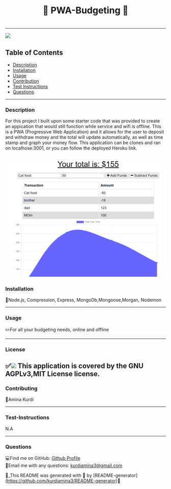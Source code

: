 
  
  # <h1 align="center"> 🌻 PWA-Budgeting 🌻 <h1>
  
----

<a href="https://img.shields.io/badge/License-GNU AGPLv3-blueviolet"><img src="https://img.shields.io/badge/License-GNU AGPLv3-blueviolet"></a>

## Table of Contents
- [Description](#description)
- [Installation](#installation)
- [Usage](#usage)
- [Contribution](#contribution)
- [Test Instructions](#test-instructions)
- [Questions](#questions)

----

### Description
For this project I built upon some starter code that was provided to create an appication that would still function while service and wifi is offline. This is a PWA (Progressive Web Application) and it allows for the user to deposit and withdraw money and the total will update automatically, as well as time stamp and graph your money flow. This application can be clones and ran on localhose:3001, or you can follow the deployed Heroku link.

![Screenshot](./bp.png)
----
### Installation
🔧Node.js, Compression, Express, MongoDb,Mongoose,Morgan, Nodemon

----
### Usage
✏️For all your budgeting needs, online and offline

----
### License
✅<a href="https://img.shields.io/badge/License-GNU AGPLv3-blueviolet"><img src="https://img.shields.io/badge/License-GNU AGPLv3-blueviolet"></a>
This application is covered by the GNU AGPLv3,MIT License license.
----

### Contributing
🤝Amina Kurdi

----
### Test-Instructions
N.A

----
### Questions
💻Find me on GitHub: [Github Profile](https://github.com/Kurdiamina3)
<br />
📧Email me with any questions: kurdiamina3@gmail.com 
<br />

🌟_This README was generated with 💓 by [README-generator] (https://github.com/kurdiamina3/README-generator)🌟
